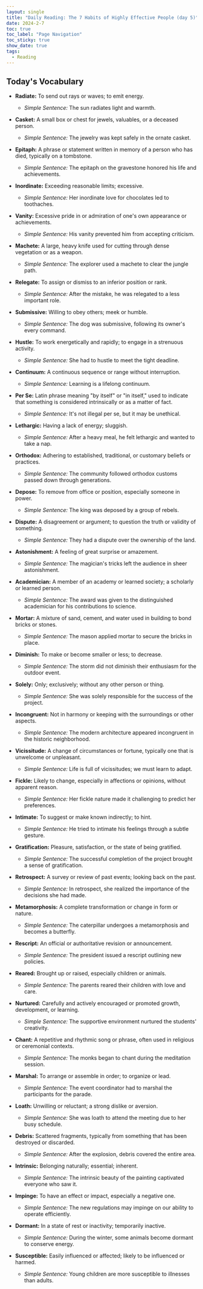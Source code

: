 ```yaml
---
layout: single
title: "Daily Reading: The 7 Habits of Highly Effective People (day 5)"
date: 2024-2-7
toc: true
toc_label: "Page Navigation"
toc_sticky: true
show_date: true
tags:
  - Reading
---
```


## Today's Vocabulary

- **Radiate:** To send out rays or waves; to emit energy.

  - _Simple Sentence:_ The sun radiates light and warmth.

- **Casket:** A small box or chest for jewels, valuables, or a deceased person.

  - _Simple Sentence:_ The jewelry was kept safely in the ornate casket.

- **Epitaph:** A phrase or statement written in memory of a person who has died, typically on a tombstone.

  - _Simple Sentence:_ The epitaph on the gravestone honored his life and achievements.

- **Inordinate:** Exceeding reasonable limits; excessive.

  - _Simple Sentence:_ Her inordinate love for chocolates led to toothaches.

- **Vanity:** Excessive pride in or admiration of one's own appearance or achievements.

  - _Simple Sentence:_ His vanity prevented him from accepting criticism.

- **Machete:** A large, heavy knife used for cutting through dense vegetation or as a weapon.

  - _Simple Sentence:_ The explorer used a machete to clear the jungle path.

- **Relegate:** To assign or dismiss to an inferior position or rank.

  - _Simple Sentence:_ After the mistake, he was relegated to a less important role.

- **Submissive:** Willing to obey others; meek or humble.

  - _Simple Sentence:_ The dog was submissive, following its owner's every command.

- **Hustle:** To work energetically and rapidly; to engage in a strenuous activity.

  - _Simple Sentence:_ She had to hustle to meet the tight deadline.

- **Continuum:** A continuous sequence or range without interruption.

  - _Simple Sentence:_ Learning is a lifelong continuum.

- **Per Se:** Latin phrase meaning "by itself" or "in itself," used to indicate that something is considered intrinsically or as a matter of fact.

  - _Simple Sentence:_ It's not illegal per se, but it may be unethical.

- **Lethargic:** Having a lack of energy; sluggish.

  - _Simple Sentence:_ After a heavy meal, he felt lethargic and wanted to take a nap.

- **Orthodox:** Adhering to established, traditional, or customary beliefs or practices.

  - _Simple Sentence:_ The community followed orthodox customs passed down through generations.

- **Depose:** To remove from office or position, especially someone in power.

  - _Simple Sentence:_ The king was deposed by a group of rebels.

- **Dispute:** A disagreement or argument; to question the truth or validity of something.

  - _Simple Sentence:_ They had a dispute over the ownership of the land.

- **Astonishment:** A feeling of great surprise or amazement.

  - _Simple Sentence:_ The magician's tricks left the audience in sheer astonishment.

- **Academician:** A member of an academy or learned society; a scholarly or learned person.

  - _Simple Sentence:_ The award was given to the distinguished academician for his contributions to science.

- **Mortar:** A mixture of sand, cement, and water used in building to bond bricks or stones.

  - _Simple Sentence:_ The mason applied mortar to secure the bricks in place.

- **Diminish:** To make or become smaller or less; to decrease.

  - _Simple Sentence:_ The storm did not diminish their enthusiasm for the outdoor event.

- **Solely:** Only; exclusively; without any other person or thing.

  - _Simple Sentence:_ She was solely responsible for the success of the project.

- **Incongruent:** Not in harmony or keeping with the surroundings or other aspects.

  - _Simple Sentence:_ The modern architecture appeared incongruent in the historic neighborhood.

- **Vicissitude:** A change of circumstances or fortune, typically one that is unwelcome or unpleasant.

  - _Simple Sentence:_ Life is full of vicissitudes; we must learn to adapt.

- **Fickle:** Likely to change, especially in affections or opinions, without apparent reason.

  - _Simple Sentence:_ Her fickle nature made it challenging to predict her preferences.

- **Intimate:** To suggest or make known indirectly; to hint.

  - _Simple Sentence:_ He tried to intimate his feelings through a subtle gesture.

- **Gratification:** Pleasure, satisfaction, or the state of being gratified.

  - _Simple Sentence:_ The successful completion of the project brought a sense of gratification.

- **Retrospect:** A survey or review of past events; looking back on the past.

  - _Simple Sentence:_ In retrospect, she realized the importance of the decisions she had made.

- **Metamorphosis:** A complete transformation or change in form or nature.

  - _Simple Sentence:_ The caterpillar undergoes a metamorphosis and becomes a butterfly.

- **Rescript:** An official or authoritative revision or announcement.

  - _Simple Sentence:_ The president issued a rescript outlining new policies.

- **Reared:** Brought up or raised, especially children or animals.

  - _Simple Sentence:_ The parents reared their children with love and care.

- **Nurtured:** Carefully and actively encouraged or promoted growth, development, or learning.

  - _Simple Sentence:_ The supportive environment nurtured the students' creativity.

- **Chant:** A repetitive and rhythmic song or phrase, often used in religious or ceremonial contexts.

  - _Simple Sentence:_ The monks began to chant during the meditation session.

- **Marshal:** To arrange or assemble in order; to organize or lead.

  - _Simple Sentence:_ The event coordinator had to marshal the participants for the parade.

- **Loath:** Unwilling or reluctant; a strong dislike or aversion.

  - _Simple Sentence:_ She was loath to attend the meeting due to her busy schedule.

- **Debris:** Scattered fragments, typically from something that has been destroyed or discarded.

  - _Simple Sentence:_ After the explosion, debris covered the entire area.

- **Intrinsic:** Belonging naturally; essential; inherent.

  - _Simple Sentence:_ The intrinsic beauty of the painting captivated everyone who saw it.

- **Impinge:** To have an effect or impact, especially a negative one.

  - _Simple Sentence:_ The new regulations may impinge on our ability to operate efficiently.

- **Dormant:** In a state of rest or inactivity; temporarily inactive.

  - _Simple Sentence:_ During the winter, some animals become dormant to conserve energy.

- **Susceptible:** Easily influenced or affected; likely to be influenced or harmed.
  - _Simple Sentence:_ Young children are more susceptible to illnesses than adults.
